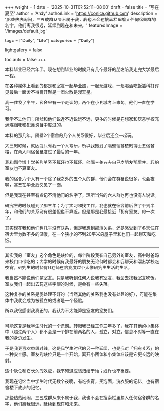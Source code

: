 +++
weight = 1
date = '2025-10-31T07:52:11+08:00'
draft = false
title = '写在夏至'
author = 'Andy'
authorLink = 'https://conice.github.com'
description = '那些热热闹闹，三五成群从来不属于我，我也不会在搜索栏里输入任何宿舍群的名字，他们离我很远，延续到现在和未来。'
featuredImage = '/images/default.jpg'

tags = ["Daily", "Life"]
categories = ["Daily"]

lightgallery = false

toc.auto = false
+++

本科毕业已经六年了。现在想到毕业的时候只有几个最好的朋友陪我走完大学最后一程。

在各种媒体上看到的都是和室友一起毕业照，一起玩游戏，一起喝酒吃饭插科打诨见最后一面舍不得离开聚是一团火散是漫天星。

高一住校了半年，宿舍里有一个走读的，两个在小县城考上来的。他们一直在学习。

我学不过他们；所以和他们说近不近说远不远，更多的时候是在想家和厌恶学校充满煤烟味和犯鼻炎当中度过的。

本科的那几年，隔壁2个宿舍的几个人关系很好，毕业后还会一起玩。

大三的时候，就因为只有我一个人考研，所以我搬到了隔壁宿舍楼的博士生宿舍楼，在两人间宿舍里度过了最后的一年。

我和那位博士学长的关系不算好也不算坏，他隔三差五去自己女朋友那里住，我的室友也不算室友。

我的宿舍六个人有一个除了我之外的五个人的群，他们会在群里说很多，也会夜聊，甚至在毕业后又见了一面。

但是我现在甚至有点记不清他们的名字了。理所当然的六人群也再也没有人说话。

研究生的时候碰到了那三年；为了实习和找工作，我也就在宿舍前后住了不到半年，和他们的关系没有很差但也不算近。但是那是我最接近「拥有室友」的一次了。

其实现在我和他们也几乎没有联系，但是我想到那段关系，还是感受到了冬天住在宿舍里为数不多的温暖，在一个狭小的不到20平米的屋子里和他们一起聊天和吃饭。

---


其实我的「室友」这个角色是缺位的，每个阶段我有自己另外的室友，高中时爸妈来校门口带吃的；大学的时候有我最好的朋友无论何时都会和我聊天和溜出学校吃夜宵，研究生的时候有H老师在陪我度过不太像研究生生活的生活。

我当然不能说他们是室友。只是我听到任何人说我有室友，我回去找我室友吃饭，室友我们一起出去玩这些字眼的时候，是会有一些失落。

这种复杂的关系是我处理不好的（当然其他的关系我也没有处理的好），可能在集体中我就会成为被孤立的或者是一个怪胎。

所以我很感谢我真正的，我认为不太能算是室友的室友们。

---

可能这算是我学生时代的一个遗憾。转眼我已经工作三年多了，我在其他的小集体中（超过两个人）都不会是一个排在前两名的人，孤立，对立，信息不对等一直在我的身边发生。

于是我更喜欢单线对线，这是我学生时代的另一种延续，也是我对「拥有关系」的一种安全感。室友的缺位只是一个开始，离开小团体和小集体应该是它更长远的映射。

这个缺位和它长久的效应，我不知道应该归结于谁；或许也不重要。

我现在记忆当中学生时代无数个夜晚，有吃夜宵，买泡面，洗衣服的记忆，也有宿舍楼下散步的记忆。

那些热热闹闹，三五成群从来不属于我，我也不会在搜索栏里输入任何宿舍群的名字，他们离我很远，延续到现在和未来。 
